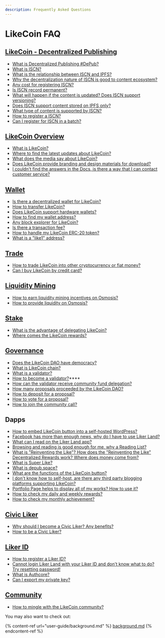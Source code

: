 ```yaml
---
description: Frequently Asked Questions
---
```


# LikeCoin FAQ

## [​LikeCoin - Decentralized Publishing](./) <a href="#likecoin-zan-shang-gong-min-gong-he-guo" id="likecoin-zan-shang-gong-min-gong-he-guo"></a>

* [What is Decentralized Publishing #DePub?](./)
* [What is ISCN?](developer/iscn/)
* [What is the relationship between ISCN and IPFS?](general-guides/decentralized-publishing/iscn-ipfs-relationship.md)
* [Why the decentralization nature of ISCN is good to content ecosystem?](general-guides/decentralized-publishing/benefits.md)
* [Any cost for registering ISCN?](general-guides/decentralized-publishing/what-is-iscn.md)
* [Is ISCN record permanent?](general-guides/decentralized-publishing/benefits.md)
* [What will happen if the content is updated? Does ISCN support versioning?](general-guides/decentralized-publishing/what-is-iscn.md)
* [Does ISCN support content stored on IPFS only?](general-guides/decentralized-publishing/iscn-ipfs-relationship.md)
* [What type of content is supported by ISCN?](general-guides/decentralized-publishing/content-type.md)
* [How to register a ISCN?](general-guides/decentralized-publishing/app.like.co.md)
* [Can I register for ISCN in a batch?](general-guides/decentralized-publishing/iscn-batch-uploader.md)

[LikeCoin Overview](general-guides/about/) <a href="#likecoin-zan-shang-gong-min-gong-he-guo" id="likecoin-zan-shang-gong-min-gong-he-guo"></a>
-----------------------------------------------------------------------------------------------------------------------------

* ​[What is LikeCoin?](./)
* [Where to find the latest updates about LikeCoin?](<README (1).md>)
* [What does the media say about LikeCoin?](general-guides/about/on-the-news/)
* [Does LikeCoin provide branding and design materials for download?](general-guides/about/presskit.md)
* [I couldn't find the answers in the Docs, is there a way that I can contact customer service?](general-guides/decentralized-publishing/)[​](https://docs.like.co/user-guide/about#contact-us)

## [Wallet](general-guides/wallet/) <a href="#wo-shi-du-zhe" id="wo-shi-du-zhe"></a>

* [Is there a decentralized wallet for LikeCoin?](general-guides/wallet/keplr.md)
* [How to transfer LikeCoin?](general-guides/wallet/like-pay.md)[  ](general-guides/wallet/keplr.md)
* [Does LikeCoin support hardware wallets?](general-guides/wallet/hardware-wallet.md)
* [How to find my wallet address?](general-guides/wallet/wallet-address.md)
* [Any block explorer for LikeCoin?](general-guides/wallet/big-dipper.md)
* [Is there a transaction fee?](general-guides/wallet/transaction-fee.md)
* [How to handle my LikeCoin ERC-20 token?](general-guides/wallet/migration/)
* [What is a "like1" address?](general-guides/wallet/like-address-prefix.md)

## [Trade](general-guides/trade/)

* [How to trade LikeCoin into other cryptocurrency or fiat money?](general-guides/trade/)
* [Can I buy LikeCoin by credit card?](general-guides/trade/trade-in-liquid.md)

## [Liquidity Mining](faq.md#undefined)

* [How to earn liquidity mining incentives on Osmosis?](general-guides/liquidity/osmosis.md)
* [How to provide liquidity on Osmosis?](general-guides/liquidity/osmosis.md)

## [Stake](general-guides/stake/) <a href="#wo-shi-du-zhe" id="wo-shi-du-zhe"></a>

* [What is the advantage of delegating LikeCoin?](general-guides/stake/delegation-of-likecoin.md)
* [Where comes the LikeCoin rewards?](general-guides/stake/where-comes-the-likecoin-rewards.md)

## [Governance](general-guides/governance/) <a href="#wo-shi-du-zhe" id="wo-shi-du-zhe"></a>

* [​Does the LikeCoin DAO have democracy?](general-guides/governance/liquid-democracy.md)
* [What is LikeCoin chain?](general-guides/governance/likecoin-chain.md)
* [What is a validator?](general-guides/governance/what-is-a-validator/)
* [How to become a validator?](validator/become-a-validator.md)****
* [How can the validator receive community fund delegation?](general-guides/governance/what-is-a-validator/community-delegation.md)
* ​​[How many proposals proceeded by the LikeCoin DAO?](general-guides/governance/proposals.md)
* [How to deposit for a proposal?](general-guides/governance/proposal-deposit.md)
* [How to vote for a proposal?](general-guides/governance/direct-vote.md)
* [​How to join the community call?](general-guides/governance/community-call.md)

## Dapps <a href="#wo-shi-du-zhe" id="wo-shi-du-zhe"></a>

* [How to embed LikeCoin button into a self-hosted WordPress?](user-guide/wordpress.md)
* [Facebook has more than enough news, why do I have to use Liker Land? ](user-guide/liker-land/)
* [What can I read on the Liker Land app?](user-guide/liker-land/)
* [Browsing and reading is good enough for me, why a Reading List?](user-guide/liker-land/readling-list.md)
* [What is "Reinventing the Like"? How does the "Reinventing the Like" Decentralized Rewards work? Where does money come from?](user-guide/liker-land/like.md)
* [What is Super Like?](user-guide/liker-land/superlike.md)
* [What is depub.space?](general-guides/decentralized-publishing/depub.space.md)
* [What are the functions of the LikeCoin button?](user-guide/creator/)
* [I don't know how to self-host, are there any third party blogging platforms supporting LikeCoin?](user-guide/creator/blogging-platforms/)
* [Portfolio Page helps to display all of my works? How to use it?  ](user-guide/creatortools/portfolio-page.md)
* [How to check my daily and weekly rewards?](user-guide/creatortools/rewards/)
* [How to check my monthly achievement?](user-guide/creatortools/monthly-report.md)

## [​Civic Liker​](user-guide/civic-liker/) <a href="#civic-liker" id="civic-liker"></a>

* [Why should I become a Civic Liker? Any benefits?](user-guide/civic-liker/)
* [How to be a Civic Liker?](user-guide/civic-liker/be-a-civic-liker.md)

## [​Liker ID​](user-guide/liker-id/) <a href="#liker-id" id="liker-id"></a>

* [How to register a Liker ID?](user-guide/liker-id/)
* [Cannot login Liker Land with your Liker ID and don't know what to do? Try resetting password!](user-guide/liker-id/register/reset-password.md)
* [What is Authcore?](user-guide/liker-id/register/what-is-authcore.md)
* [Can I export my private key?](user-guide/liker-id/register/export-seed-words.md)

## [Community](general-guides/community/)

* [How to mingle with the LikeCoin community?](faq.md#community)

You may also want to check out:

{% content-ref url="user-guide/background.md" %}
[background.md](user-guide/background.md)
{% endcontent-ref %}
